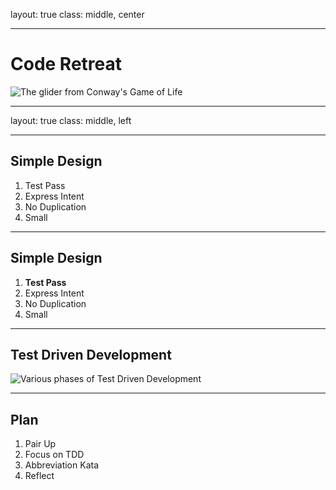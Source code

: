 layout: true
class: middle, center

---
# Code Retreat

![The glider from Conway's Game of Life](https://codekatachallenge.github.io/simple_design/image/glider.svg)

---
layout: true
class: middle, left

---
## Simple Design

1. Test Pass
2. Express Intent
3. No Duplication
4. Small

---
## Simple Design

1. **Test Pass**
2. Express Intent
3. No Duplication
4. Small

---
## Test Driven Development

![Various phases of Test Driven Development](https:://codekatachallenge.github.io/simple_design/image/TDD.svg)

---
## Plan

1. Pair Up
2. Focus on TDD
3. Abbreviation Kata 
4. Reflect
